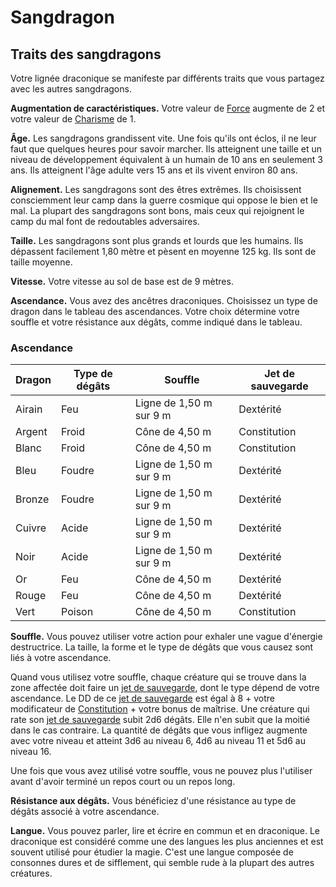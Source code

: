 
[][Generic]

# Sangdragon

## Traits des sangdragons

Votre lignée draconique se manifeste par différents traits que vous partagez avec les autres sangdragons.

**Augmentation de caractéristiques.** Votre valeur de [Force] augmente de 2 et votre valeur de [Charisme] de 1.

**Âge.** Les sangdragons grandissent vite. Une fois qu'ils ont éclos, il ne leur faut que quelques heures pour savoir marcher. Ils atteignent une taille et un niveau de développement équivalent à un humain de 10 ans en seulement 3 ans. Ils atteignent l'âge adulte vers 15 ans et ils vivent environ 80 ans.

**Alignement.** Les sangdragons sont des êtres extrêmes. Ils choisissent consciemment leur camp dans la guerre cosmique qui oppose le bien et le mal. La plupart des sangdragons sont bons, mais ceux qui rejoignent le camp du mal font de redoutables adversaires.

**Taille.** Les sangdragons sont plus grands et lourds que les humains. Ils dépassent facilement 1,80 mètre et pèsent en moyenne 125 kg. Ils sont de taille moyenne.

**Vitesse.** Votre vitesse au sol de base est de 9 mètres.

**Ascendance.** Vous avez des ancêtres draconiques. Choisissez un type de dragon dans le tableau des ascendances. Votre choix détermine votre souffle et votre résistance aux dégâts, comme indiqué dans le tableau.

### Ascendance 

|Dragon|Type de dégâts|Souffle|Jet de sauvegarde|
|---|---|---|---|
|Airain|Feu|Ligne de 1,50 m sur 9 m|Dextérité|
|Argent|Froid|Cône de 4,50 m|Constitution|
|Blanc|Froid|Cône de 4,50 m|Constitution|
|Bleu|Foudre|Ligne de 1,50 m sur 9 m|Dextérité|
|Bronze|Foudre|Ligne de 1,50 m sur 9 m|Dextérité|
|Cuivre|Acide|Ligne de 1,50 m sur 9 m|Dextérité|
|Noir|Acide|Ligne de 1,50 m sur 9 m|Dextérité|
|Or|Feu|Cône de 4,50 m|Dextérité|
|Rouge|Feu|Cône de 4,50 m|Dextérité|
|Vert|Poison|Cône de 4,50 m|Constitution|

**Souffle.** Vous pouvez utiliser votre action pour exhaler une vague d'énergie destructrice. La taille, la forme et le type de dégâts que vous causez sont liés à votre ascendance.

Quand vous utilisez votre souffle, chaque créature qui se trouve dans la zone affectée doit faire un [jet de sauvegarde], dont le type dépend de votre ascendance. Le DD de ce [jet de sauvegarde] est égal à 8 + votre modificateur de [Constitution] + votre bonus de maîtrise. Une créature qui rate son [jet de sauvegarde] subit 2d6 dégâts. Elle n'en subit que la moitié dans le cas contraire. La quantité de dégâts que vous infligez augmente avec votre niveau et atteint 3d6 au niveau 6, 4d6 au niveau 11 et 5d6 au niveau 16.

Une fois que vous avez utilisé votre souffle, vous ne pouvez plus l'utiliser avant d'avoir terminé un repos court ou un repos long.

**Résistance aux dégâts.** Vous bénéficiez d'une résistance au type de dégâts associé à votre ascendance.

**Langue.** Vous pouvez parler, lire et écrire en commun et en draconique. Le draconique est considéré comme une des langues les plus anciennes et est souvent utilisé pour étudier la magie. C'est une langue composée de consonnes dures et de sifflement, qui semble rude à la plupart des autres créatures.

[Force]: abilities_hd.md#force
[Dextérité]: abilities_hd.md#dextérité
[Constitution]: abilities_hd.md#constitution
[Intelligence]: abilities_hd.md#intelligence
[Sagesse]: abilities_hd.md#sagesse
[Charisme]: abilities_hd.md#charisme
[jet de sauvegarde]: abilities_hd.md#jets-de-sauvegarde
[jets de sauvegarde]: abilities_hd.md#jets-de-sauvegarde

[Generic]: #
